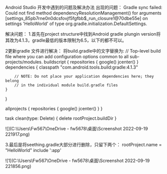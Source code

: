 Android Studio 开发中遇到的问题及解决办法
出现的问题：
Gradle sync failed: Could not find method dependencyResolutionManagement() for arguments [settings_85pb7rne0n0dcsfovjf5fgfbb$_run_closure1@70dbe55e] on settings 'HelloWorld' of type org.gradle.initialization.DefaultSettings. 

解决问题：
1.首先在project structure中找到Android gradle plungin version将其改为4.1.3，gradle最低的版本限制为6.5，以下的都不可以。

2更新gradle 文件进行解决：
将build.gradle中的文字替换为:
// Top-level build file where you can add configuration options common to all sub-projects/modules.
buildscript {
    repositories {
        google()
        jcenter()
    }
    dependencies {
        classpath "com.android.tools.build:gradle:4.1.3"

        // NOTE: Do not place your application dependencies here; they belong
        // in the individual module build.gradle files
    }

}

allprojects {
    repositories {
        google()
        jcenter()
    }
}

task clean(type: Delete) {
    delete rootProject.buildDir
}

![](C:\Users\Fw567\OneDrive - fw5678\桌面\Screenshot 2022-09-19 221917.png)



3.最后是将seething.gradle大部分进行删除，只留下两个：
rootProject.name = "HelloWorld"
include ':app'

![1](C:\Users\Fw567\OneDrive - fw5678\桌面\Screenshot 2022-09-19 221856.png)


